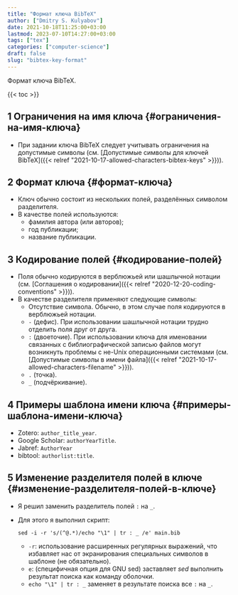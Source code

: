 ```yaml
---
title: "Формат ключа BibTeX"
author: ["Dmitry S. Kulyabov"]
date: 2021-10-18T11:25:00+03:00
lastmod: 2023-07-10T14:27:00+03:00
tags: ["tex"]
categories: ["computer-science"]
draft: false
slug: "bibtex-key-format"
---
```


Формат ключа BibTeX.

<!--more-->

{{< toc >}}


## <span class="section-num">1</span> Ограничения на имя ключа {#ограничения-на-имя-ключа}

-   При задании ключа BibTeX следует учитывать ограничения на допустимые символы (см. [Допустимые символы для ключей BibTeX]({{< relref "2021-10-17-allowed-characters-bibtex-keys" >}})).


## <span class="section-num">2</span> Формат ключа {#формат-ключа}

-   Ключ обычно состоит из нескольких полей, разделённых символом разделителя.
-   В качестве полей используются:
    -   фамилия автора (или авторов);
    -   год публикации;
    -   название публикации.


## <span class="section-num">3</span> Кодирование полей {#кодирование-полей}

-   Поля обычно кодируются в верблюжьей или шашлычной нотации (см. [Соглашения о кодировании]({{< relref "2020-12-20-coding-conventions" >}})).
-   В качестве разделителя применяют следующие символы:
    -   Отсутствие символа. Обычно, в этом случае поля кодируются в верблюжьей нотации.
    -   `-` (дефис). При использовании шашлычной нотации трудно отделить поля друг от друга.
    -   `:` (двоеточие). При использовании ключа для именовании связанных с библиографической записью файлов могут возникнуть проблемы с не-Unix операционными системами (см. [Допустимые символы в имени файла]({{< relref "2021-10-17-allowed-characters-filename" >}})).
    -   `.` (точка).
    -   `_` (подчёркивание).


## <span class="section-num">4</span> Примеры шаблона имени ключа {#примеры-шаблона-имени-ключа}

-   Zotero: `author_title_year`.
-   Google Scholar: `authorYearTitle`.
-   Jabref: `AuthorYear`
-   bibtool: `authorlist:title`.


## <span class="section-num">5</span> Изменение разделителя полей в ключе {#изменение-разделителя-полей-в-ключе}

-   Я решил заменить разделитель полей `:` на `_`.
-   Для этого я выполнил скрипт:
    ```shell
    sed -i -r 's/(^@.*)/echo "\1" | tr : _ /e' main.bib
    ```

    -   `-r`: использование расширенных регулярных выражений, что избавляет нас от экранирования специальных символов в шаблоне (не обязательно).
    -   `e`: (специфичная опция для GNU sed) заставляет _sed_ выполнить результат поиска как команду оболочки.
    -   `echo "\1" | tr : _` заменяет в результате поиска все `:` на `_`.
